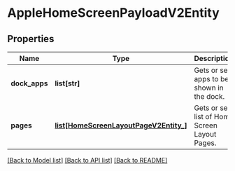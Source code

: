 # AppleHomeScreenPayloadV2Entity

## Properties
Name | Type | Description | Notes
------------ | ------------- | ------------- | -------------
**dock_apps** | **list[str]** | Gets or sets apps to be shown in the dock. | [optional] 
**pages** | [**list[HomeScreenLayoutPageV2Entity_]**](HomeScreenLayoutPageV2Entity_.md) | Gets or sets list of Home Screen Layout Pages. | [optional] 

[[Back to Model list]](../README.md#documentation-for-models) [[Back to API list]](../README.md#documentation-for-api-endpoints) [[Back to README]](../README.md)


